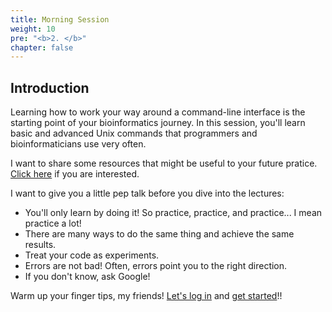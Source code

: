 ```yaml
---
title: Morning Session
weight: 10
pre: "<b>2. </b>"
chapter: false
---
```


## Introduction

Learning how to work your way around a command-line interface is the starting point of your bioinformatics journey. In this session, you'll learn basic and advanced Unix commands that programmers and bioinformaticians use very often. 

I want to share some resources that might be useful to your future pratice. [Click here](./links) if you are interested. 

I want to give you a little pep talk before you dive into the lectures:

+ You'll only learn by doing it! So practice, practice, and practice... I mean practice a lot!
+ There are many ways to do the same thing and achieve the same results.
+ Treat your code as experiments.
+ Errors are not bad! Often, errors point you to the right direction.
+ If you don't know, ask Google!

Warm up your finger tips, my friends! [Let's log in](../start/_index) and [get started](./unix_essentials)!!
